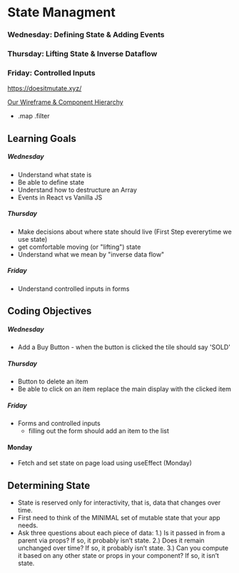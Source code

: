 # State Managment
### Wednesday: Defining State & Adding Events
### Thursday: Lifting State & Inverse Dataflow
### Friday: Controlled Inputs


https://doesitmutate.xyz/

[Our Wireframe & Component Hierarchy](https://miro.com/app/board/uXjVORfXYPE=/?invite_link_id=460000643272)

- .map .filter

## Learning Goals
##### Wednesday
- Understand what state is
- Be able to define state
- Understand how to destructure an Array
- Events in React vs Vanilla JS
##### Thursday 
- Make decisions about where state should live (First Step evererytime we use state)
- get comfortable moving (or "lifting") state 
- Understand what we mean by "inverse data flow"
##### Friday
- Understand controlled inputs in forms

## Coding Objectives
##### Wednesday
- Add a Buy Button - when the button is clicked the tile should say 'SOLD'
##### Thursday 
- Button to delete an item
- Be able to click on an item replace the main display with the clicked item
##### Friday
- Forms and controlled inputs
   - filling out the form should add an item to the list
#### Monday
- Fetch and set state on page load using useEffect (Monday) 



## Determining State
- State is reserved only for interactivity, that is, data that changes over time.
- First need to think of the MINIMAL set of mutable state that your app needs.
- Ask three questions about each piece of data:
1.) Is it passed in from a parent via props? If so, it probably isn’t state.
2.) Does it remain unchanged over time? If so, it probably isn’t state.
3.) Can you compute it based on any other state or props in your component? If so, it isn’t state.